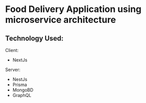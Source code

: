 # Food Delivery Application using microservice architecture


## Technology Used:

Client: 
* NextJs

Server: 
* NestJs
* Prisma
* MongoBD
* GraphQL
